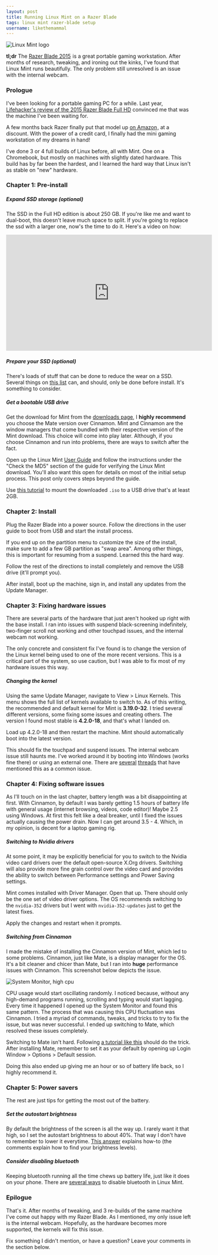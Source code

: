 ```yaml
---
layout: post
title: Running Linux Mint on a Razer Blade
tags: linux mint razer-blade setup
username: likethemammal
---
```


![Linux Mint logo](https://upload.wikimedia.org/wikipedia/commons/5/5c/Linux_Mint_Official_Logo.svg)

**tl;dr** The <a  href="http://www.amazon.com/gp/product/B01AGINE7Q/ref=as_li_tl?ie=UTF8&camp=1789&creative=9325&creativeASIN=B01AGINE7Q&linkCode=as2&tag=likethemammal-20&linkId=VLVDTKUEZSESNTID">Razer Blade 2015</a><img class="amazon-referral-link" src="http://ir-na.amazon-adsystem.com/e/ir?t=likethemammal-20&l=as2&o=1&a=B01AGINE7Q" width="1" height="1" border="0" alt="" style="border:none !important; margin:0px !important;" /> is a great portable gaming workstation. After months of research, tweaking, and ironing out the kinks, I've found that Linux Mint runs beautifully. The only problem still unresolved is an issue with the internal webcam.

### Prologue
I've been looking for a portable gaming PC for a while. Last year, [Lifehacker's review of the 2015 Razer Blade Full HD](http://gizmodo.com/razer-blade-2015-review-finally-living-the-thin-gaming-1689073179) convinced me that was the machine I've been waiting for.

A few months back Razer finally put that model up <a  href="http://www.amazon.com/gp/product/B01AGINE7Q/ref=as_li_tl?ie=UTF8&camp=1789&creative=9325&creativeASIN=B01AGINE7Q&linkCode=as2&tag=likethemammal-20&linkId=VLVDTKUEZSESNTID">on Amazon</a><img src="http://ir-na.amazon-adsystem.com/e/ir?t=likethemammal-20&l=as2&o=1&a=B01AGINE7Q" width="1" height="1" border="0" alt="" style="border:none !important; margin:0px !important;" />, at a discount. With the power of a credit card, I finally had the mini gaming workstation of my dreams in hand!

I've done 3 or 4 full builds of Linux before, all with Mint. One on a Chromebook, but mostly on machines with slightly dated hardware. This build has by far been the hardest, and I learned the hard way that Linux isn't as stable on "new" hardware.

### Chapter 1: Pre-install

##### Expand SSD storage (optional)

The SSD in the Full HD edition is about 250 GB. If you're like me and want to dual-boot, this doesn't leave much space to split. If you're going to replace the ssd with a larger one, now's the time to do it. Here's a video on how:

<iframe width="560" height="315" src="https://www.youtube.com/embed/xjM-ByOE0fQ" frameborder="0" allowfullscreen></iframe>

##### Prepare your SSD (optional)

There's loads of stuff that can be done to reduce the wear on a SSD. Several things on [this list](https://sites.google.com/site/easylinuxtipsproject/ssd) can, and should, only be done before install. It's something to consider.

##### Get a bootable USB drive

Get the download for Mint from the [downloads page](https://www.linuxmint.com/download.php), I **highly recommend** you choose the Mate version over Cinnamon. Mint and Cinnamon are the window managers that come bundled with their respective version of the Mint download. This choice will come into play later. Although, if you choose Cinnamon and run into problems, there are ways to switch after the fact.

Open up the Linux Mint [User Guide](https://www.linuxmint.com/documentation.php) and follow the instructions  under the "Check the MD5" section of the guide for verifying the Linux Mint download. You'll also want this open for details on most of the initial setup process. This post only covers steps beyond the guide.

Use [this tutorial](https://community.linuxmint.com/tutorial/view/744) to mount the downloaded `.iso` to a USB drive that's at least 2GB.

### Chapter 2: Install
Plug the Razer Blade into a power source. Follow the directions in the user guide to boot from USB and start the install process.

If you end up on the partition menu to customize the size of the install, make sure to add a few GB partition as "swap area". Among other things, this is important for resuming from a suspend. Learned this the hard way.

Follow the rest of the directions to install completely and remove the USB drive (it'll prompt you).

After install, boot up the machine, sign in, and install any updates from the Update Manager.

### Chapter 3: Fixing hardware issues
There are several parts of the hardware that just aren't hooked up right with the base install. I ran into issues with suspend black-screening indefinitely, two-finger scroll not working and other touchpad issues, and the internal webcam not working.

The only concrete and consistent fix I've found is to change the version of the Linux kernel being used to one of the more recent versions. This is a critical part of the system, so use caution, but I was able to fix most of my hardware issues this way.

##### Changing the kernel

Using the same Update Manager, navigate to View > Linux Kernels. This menu shows the full list of kernels available to switch to. As of this writing, the recommended and default kernel for Mint is **3.19.0-32**. I tried several different versions, some fixing some issues and creating others. The version I found most stable is **4.2.0-18**, and that's what I landed on.

Load up 4.2.0-18 and then restart the machine. Mint should automatically boot into the latest version.

This should fix the touchpad and suspend issues. The internal webcam issue still haunts me. I've worked around it by booting into Windows (works fine there) or using an external one. There are [several](https://insider.razerzone.com/index.php?threads/linux-on-a-new-blade.4115/page-4) [threads](https://bugs.launchpad.net/ubuntu/+source/cheese/+bug/1295247) that have mentioned this as a common issue.

### Chapter 4: Fixing software issues
As I'll touch on in the last chapter, battery length was a bit disappointing at first. With Cinnamon, by default I was barely getting 1.5 hours of battery life with general usage (internet browsing, videos, code editor)! Maybe 2.5 using Windows. At first this felt like a deal breaker, until I fixed the issues actually causing the power drain. Now I can get around 3.5 - 4. Which, in my opinion, is decent for a laptop gaming rig.

##### Switching to Nvidia drivers

At some point, it may be explicitly beneficial for you to switch to the Nvidia video card drivers over the default open-source X.Org drivers. Switching will also provide more fine grain control over the video card and provides the ability to switch between Performance settings and Power Saving settings.

Mint comes installed with Driver Manager. Open that up. There should only be the one set of video driver options. The OS recommends switching to the `nvidia-352` drivers but I went with `nvidia-352-updates` just to get the latest fixes.

Apply the changes and restart when it prompts.

##### Switching from Cinnamon

I made the mistake of installing the Cinnamon version of Mint, which led to some problems. Cinnamon, just like Mate, is a display manager for the OS. It's a bit cleaner and chicer than Mate, but I ran into **huge** performance issues with Cinnamon. This screenshot below depicts the issue.

![System Monitor, high cpu](http://i.imgur.com/aDXBPoQ.png)

CPU usage would start oscillating randomly. I noticed because, without any high-demand programs running, scrolling and typing would start lagging. Every time it happened I opened up the System Monitor and found this same pattern. The process that was causing this CPU fluctuation was Cinnamon. I tried a myriad of commands, tweaks, and tricks to try to fix the issue, but was never successful. I ended up switching to Mate, which resolved these issues completely.

Switching to Mate isn't hard. Following [a tutorial like this](http://winaero.com/blog/how-to-install-mate-in-linux-mint-cinnamon-edition/) should do the trick. After installing Mate, remember to set it as your default by opening up Login Window > Options > Default session.

Doing this also ended up giving me an hour or so of battery life back, so I highly recommend it.

### Chapter 5: Power savers
The rest are just tips for getting the most out of the battery.

##### Set the autostart brightness

By default the brightness of the screen is all the way up. I rarely want it that high, so I set the autostart brightness to about 40%. That way I don't have to remember to lower it everytime. [This answer](http://askubuntu.com/a/151665) explains how-to (the comments explain how to find your brightness levels).

##### Consider disabling bluetooth

Keeping bluetooth running all the time chews up battery life, just like it does on your phone. There are [several ways](https://community.linuxmint.com/tutorial/view/1102) to disable bluetooth in Linux Mint.

### Epilogue
That's it. After months of tweaking, and 3 re-builds of the same machine I've come out happy with my Razer Blade. As I mentioned, my only issue left is the internal webcam. Hopefully, as the hardware becomes more supported, the kernels will fix this issue.

Fix something I didn't mention, or have a question? Leave your comments in the section below.
